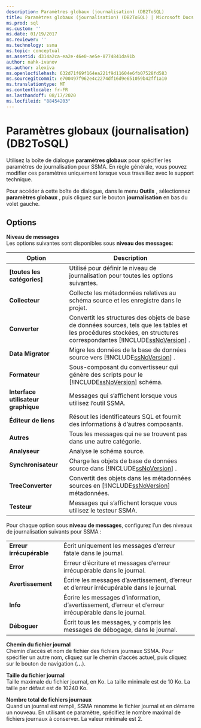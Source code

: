 ```yaml
---
description: Paramètres globaux (journalisation) (DB2ToSQL)
title: Paramètres globaux (journalisation) (DB2ToSQL) | Microsoft Docs
ms.prod: sql
ms.custom: ''
ms.date: 01/19/2017
ms.reviewer: ''
ms.technology: ssma
ms.topic: conceptual
ms.assetid: d314a2ca-ea2e-46e0-ae5e-8774841da91b
author: nahk-ivanov
ms.author: alexiva
ms.openlocfilehash: 632d71f69f164ea221f9d11604e6fb07528fd583
ms.sourcegitcommit: e700497f962e4c2274df16d9e651059b42ff1a10
ms.translationtype: MT
ms.contentlocale: fr-FR
ms.lasthandoff: 08/17/2020
ms.locfileid: "88454203"
---
```

# <a name="global-settings-logging-db2tosql"></a>Paramètres globaux (journalisation) (DB2ToSQL)
Utilisez la boîte de dialogue **paramètres globaux** pour spécifier les paramètres de journalisation pour SSMA. En règle générale, vous pouvez modifier ces paramètres uniquement lorsque vous travaillez avec le support technique.  
  
Pour accéder à cette boîte de dialogue, dans le menu **Outils** , sélectionnez **paramètres globaux** , puis cliquez sur le bouton **journalisation** en bas du volet gauche.  
  
## <a name="options"></a>Options  
**Niveau de messages**  
Les options suivantes sont disponibles sous **niveau des messages**:  
  
|Option|Description|  
|----------|---------------|  
|**[toutes les catégories]**|Utilisé pour définir le niveau de journalisation pour toutes les options suivantes.|  
|**Collecteur**|Collecte les métadonnées relatives au schéma source et les enregistre dans le projet.|  
|**Converter**|Convertit les structures des objets de base de données sources, tels que les tables et les procédures stockées, en structures correspondantes [!INCLUDE[ssNoVersion](../../includes/ssnoversion-md.md)] .|  
|**Data Migrator**|Migre les données de la base de données source vers [!INCLUDE[ssNoVersion](../../includes/ssnoversion-md.md)] .|  
|**Formateur**|Sous-composant du convertisseur qui génère des scripts pour le [!INCLUDE[ssNoVersion](../../includes/ssnoversion-md.md)] schéma.|  
|**Interface utilisateur graphique**|Messages qui s’affichent lorsque vous utilisez l’outil SSMA.|  
|**Éditeur de liens**|Résout les identificateurs SQL et fournit des informations à d’autres composants.|  
|**Autres**|Tous les messages qui ne se trouvent pas dans une autre catégorie.|  
|**Analyseur**|Analyse le schéma source.|  
|**Synchronisateur**|Charge les objets de base de données source dans [!INCLUDE[ssNoVersion](../../includes/ssnoversion-md.md)] .|  
|**TreeConverter**|Convertit des objets dans les métadonnées sources en [!INCLUDE[ssNoVersion](../../includes/ssnoversion-md.md)] métadonnées.|  
|**Testeur**|Messages qui s’affichent lorsque vous utilisez le testeur SSMA.|  
  
Pour chaque option sous **niveau de messages**, configurez l’un des niveaux de journalisation suivants pour SSMA :  
  
|||  
|-|-|  
|**Erreur irrécupérable**|Écrit uniquement les messages d’erreur fatale dans le journal.|  
|**Error**|Erreur d’écriture et messages d’erreur irrécupérable dans le journal.|  
|**Avertissement**|Écrire les messages d’avertissement, d’erreur et d’erreur irrécupérable dans le journal.|  
|**Info**|Écrire les messages d’information, d’avertissement, d’erreur et d’erreur irrécupérable dans le journal.|  
|**Déboguer**|Écrit tous les messages, y compris les messages de débogage, dans le journal.|  
  
**Chemin du fichier journal**  
Chemin d’accès et nom de fichier des fichiers journaux SSMA. Pour spécifier un autre nom, cliquez sur le chemin d’accès actuel, puis cliquez sur le bouton de navigation (**...**).  
  
**Taille du fichier journal**  
Taille maximale du fichier journal, en Ko. La taille minimale est de 10 Ko. La taille par défaut est de 10240 Ko.  
  
**Nombre total de fichiers journaux**  
Quand un journal est rempli, SSMA renomme le fichier journal et en démarre un nouveau. En utilisant ce paramètre, spécifiez le nombre maximal de fichiers journaux à conserver. La valeur minimale est 2.  
  
